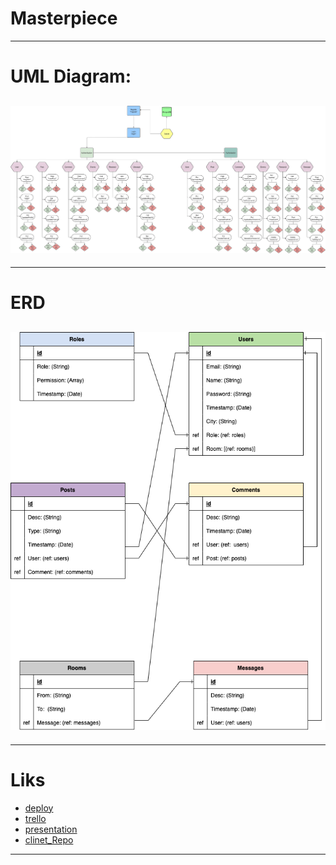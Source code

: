 # Masterpiece

---

# UML Diagram:

## ![umld](https://github.com/MP-Project-Ghadier/server/blob/main/UML.png?raw=true)
---
# ERD

## ![erd](https://github.com/MP-Project-Ghadier/server/blob/main/ERD.png?raw=true)

---
# Liks

* [deploy](https://id.heroku.com/login)
* [trello](https://trello.com/b/tkoa9kQQ/mp-project-ghadier)
* [presentation](www.nothing.com)
* [clinet_Repo](https://github.com/MP-Project-Ghadier/client)

---
